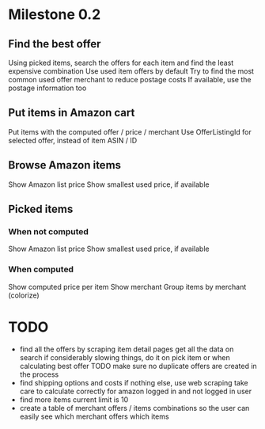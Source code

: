 # Milestone 0.2

## Find the best offer

Using picked items, search the offers for each item and find the least expensive combination
Use used item offers by default
Try to find the most common used offer merchant to reduce postage costs
If available, use the postage information too

## Put items in Amazon cart

Put items with the computed offer / price / merchant
Use OfferListingId for selected offer, instead of item ASIN / ID

## Browse Amazon items

Show Amazon list price
Show smallest used price, if available

## Picked items

### When not computed

Show Amazon list price
Show smallest used price, if available

### When computed

Show computed price per item
Show merchant
Group items by merchant (colorize)

# TODO

* find all the offers by scraping item detail pages
  get all the data on search
  if considerably slowing things, do it on pick item or when calculating best offer
  TODO make sure no duplicate offers are created in the process
* find shipping options and costs
  if nothing else, use web scraping
  take care to calculate correctly for amazon logged in and not logged in user
* find more items
  current limit is 10
* create a table of merchant offers / items combinations
  so the user can easily see which merchant offers which items